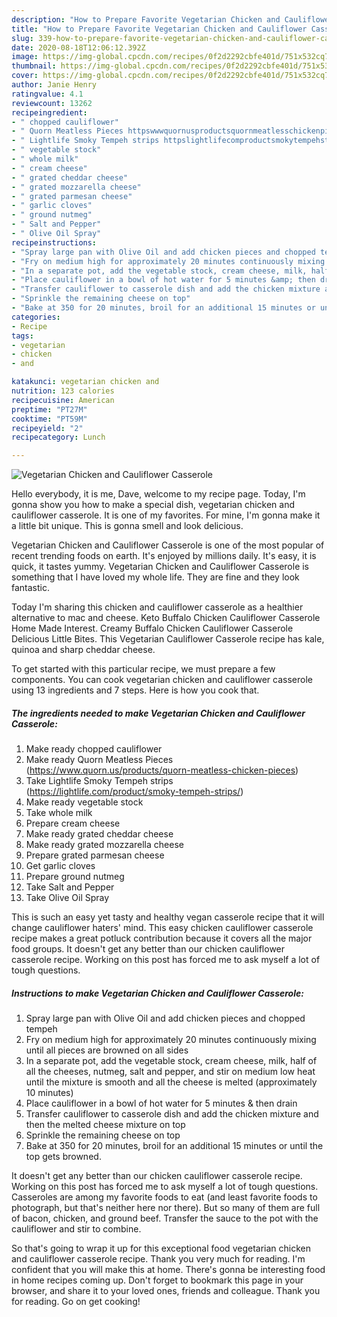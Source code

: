 ```yaml
---
description: "How to Prepare Favorite Vegetarian Chicken and Cauliflower Casserole"
title: "How to Prepare Favorite Vegetarian Chicken and Cauliflower Casserole"
slug: 339-how-to-prepare-favorite-vegetarian-chicken-and-cauliflower-casserole
date: 2020-08-18T12:06:12.392Z
image: https://img-global.cpcdn.com/recipes/0f2d2292cbfe401d/751x532cq70/vegetarian-chicken-and-cauliflower-casserole-recipe-main-photo.jpg
thumbnail: https://img-global.cpcdn.com/recipes/0f2d2292cbfe401d/751x532cq70/vegetarian-chicken-and-cauliflower-casserole-recipe-main-photo.jpg
cover: https://img-global.cpcdn.com/recipes/0f2d2292cbfe401d/751x532cq70/vegetarian-chicken-and-cauliflower-casserole-recipe-main-photo.jpg
author: Janie Henry
ratingvalue: 4.1
reviewcount: 13262
recipeingredient:
- " chopped cauliflower"
- " Quorn Meatless Pieces httpswwwquornusproductsquornmeatlesschickenpieces"
- " Lightlife Smoky Tempeh strips httpslightlifecomproductsmokytempehstrips"
- " vegetable stock"
- " whole milk"
- " cream cheese"
- " grated cheddar cheese"
- " grated mozzarella cheese"
- " grated parmesan cheese"
- " garlic cloves"
- " ground nutmeg"
- " Salt and Pepper"
- " Olive Oil Spray"
recipeinstructions:
- "Spray large pan with Olive Oil and add chicken pieces and chopped tempeh"
- "Fry on medium high for approximately 20 minutes continuously mixing until all pieces are browned on all sides"
- "In a separate pot, add the vegetable stock, cream cheese, milk, half of all the cheeses, nutmeg, salt and pepper, and stir on medium low heat until the mixture is smooth and all the cheese is melted (approximately 10 minutes)"
- "Place cauliflower in a bowl of hot water for 5 minutes &amp; then drain"
- "Transfer cauliflower to casserole dish and add the chicken mixture and then the melted cheese mixture on top"
- "Sprinkle the remaining cheese on top"
- "Bake at 350 for 20 minutes, broil for an additional 15 minutes or until the top gets browned."
categories:
- Recipe
tags:
- vegetarian
- chicken
- and

katakunci: vegetarian chicken and 
nutrition: 123 calories
recipecuisine: American
preptime: "PT27M"
cooktime: "PT59M"
recipeyield: "2"
recipecategory: Lunch

---
```



![Vegetarian Chicken and Cauliflower Casserole](https://img-global.cpcdn.com/recipes/0f2d2292cbfe401d/751x532cq70/vegetarian-chicken-and-cauliflower-casserole-recipe-main-photo.jpg)

Hello everybody, it is me, Dave, welcome to my recipe page. Today, I'm gonna show you how to make a special dish, vegetarian chicken and cauliflower casserole. It is one of my favorites. For mine, I'm gonna make it a little bit unique. This is gonna smell and look delicious.

Vegetarian Chicken and Cauliflower Casserole is one of the most popular of recent trending foods on earth. It's enjoyed by millions daily. It's easy, it is quick, it tastes yummy. Vegetarian Chicken and Cauliflower Casserole is something that I have loved my whole life. They are fine and they look fantastic.

Today I&#39;m sharing this chicken and cauliflower casserole as a healthier alternative to mac and cheese. Keto Buffalo Chicken Cauliflower Casserole Home Made Interest. Creamy Buffalo Chicken Cauliflower Casserole Delicious Little Bites. This Vegetarian Cauliflower Casserole recipe has kale, quinoa and sharp cheddar cheese.


To get started with this particular recipe, we must prepare a few components. You can cook vegetarian chicken and cauliflower casserole using 13 ingredients and 7 steps. Here is how you cook that.

<!--inarticleads1-->

##### The ingredients needed to make Vegetarian Chicken and Cauliflower Casserole:

1. Make ready  chopped cauliflower
1. Make ready  Quorn Meatless Pieces (https://www.quorn.us/products/quorn-meatless-chicken-pieces)
1. Take  Lightlife Smoky Tempeh strips (https://lightlife.com/product/smoky-tempeh-strips/)
1. Make ready  vegetable stock
1. Take  whole milk
1. Prepare  cream cheese
1. Make ready  grated cheddar cheese
1. Make ready  grated mozzarella cheese
1. Prepare  grated parmesan cheese
1. Get  garlic cloves
1. Prepare  ground nutmeg
1. Take  Salt and Pepper
1. Take  Olive Oil Spray


This is such an easy yet tasty and healthy vegan casserole recipe that it will change cauliflower haters&#39; mind. This easy chicken cauliflower casserole recipe makes a great potluck contribution because it covers all the major food groups. It doesn&#39;t get any better than our chicken cauliflower casserole recipe. Working on this post has forced me to ask myself a lot of tough questions. 

<!--inarticleads2-->

##### Instructions to make Vegetarian Chicken and Cauliflower Casserole:

1. Spray large pan with Olive Oil and add chicken pieces and chopped tempeh
1. Fry on medium high for approximately 20 minutes continuously mixing until all pieces are browned on all sides
1. In a separate pot, add the vegetable stock, cream cheese, milk, half of all the cheeses, nutmeg, salt and pepper, and stir on medium low heat until the mixture is smooth and all the cheese is melted (approximately 10 minutes)
1. Place cauliflower in a bowl of hot water for 5 minutes &amp; then drain
1. Transfer cauliflower to casserole dish and add the chicken mixture and then the melted cheese mixture on top
1. Sprinkle the remaining cheese on top
1. Bake at 350 for 20 minutes, broil for an additional 15 minutes or until the top gets browned.


It doesn&#39;t get any better than our chicken cauliflower casserole recipe. Working on this post has forced me to ask myself a lot of tough questions. Casseroles are among my favorite foods to eat (and least favorite foods to photograph, but that&#39;s neither here nor there). But so many of them are full of bacon, chicken, and ground beef. Transfer the sauce to the pot with the cauliflower and stir to combine. 

So that's going to wrap it up for this exceptional food vegetarian chicken and cauliflower casserole recipe. Thank you very much for reading. I'm confident that you will make this at home. There's gonna be interesting food in home recipes coming up. Don't forget to bookmark this page in your browser, and share it to your loved ones, friends and colleague. Thank you for reading. Go on get cooking!

